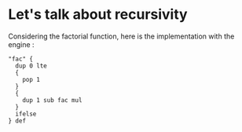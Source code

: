 # Let's talk about recursivity

Considering the factorial function, here is the implementation with the engine :

```text
"fac" {
  dup 0 lte
  {
    pop 1
  }
  {
    dup 1 sub fac mul
  }
  ifelse
} def
```

